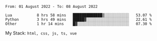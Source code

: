 <!--START_SECTION:waka-->

```text
From: 01 August 2022 - To: 08 August 2022

Lua           8 hrs 58 mins   █████████████▒░░░░░░░░░░░   53.07 %
Python        3 hrs 49 mins   █████▓░░░░░░░░░░░░░░░░░░░   22.61 %
Other         1 hr 14 mins    █▓░░░░░░░░░░░░░░░░░░░░░░░   07.30 %
```

<!--END_SECTION:waka-->
My Stack: `html, css, js, ts, vue`

